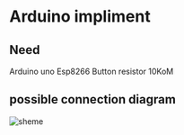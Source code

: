 # Arduino impliment

## Need
Arduino uno 
Esp8266
Button
resistor 10KoM


## possible connection diagram
<img src="https://github.com/dark0ghost/project_x/blob/master/static/arduino_shem.png?raw=true" alt="sheme">






